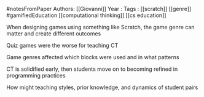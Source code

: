 #notesFromPaper
Authors: [[Giovanni]]
Year   :
Tags   : [[scratch]] [[genre]] #gamifiedEducation [[computational thinking]] [[cs education]]

When designing games using something like Scratch, the game genre can matter and create different outcomes

Quiz games were the worse for teaching CT

Game genres affected which blocks were used and in what patterns

CT is solidified early, then students move on to becoming refined in programming practices

How might teaching styles, prior knowledge, and dynamics of student pairs
